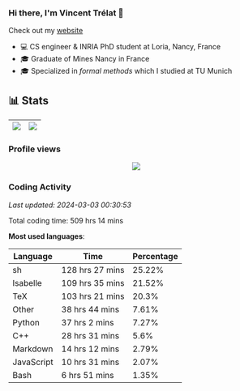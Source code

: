 ### Hi there, I'm Vincent Trélat 👋

Check out my [website](https://vtrelat.github.io)

-   💻 CS engineer & INRIA PhD student at Loria, Nancy, France
-   🎓 Graduate of Mines Nancy in France
-   🎓 Specialized in _formal methods_ which I studied at TU Munich

## 📊 **Stats**

| <img align="center" src="https://readme-stats.clckblog.space/api?username=VTrelat&show_icons=true&include_all_commits=true&theme=tokyonight&hide_border=true" /> | <img align="center" src="https://readme-stats.clckblog.space/api/top-langs/?username=VTrelat&layout=compact&theme=tokyonight&hide_border=true" /> |
| ---------------------------------------------------------------------------------------------------------------------------------------------------------------- | ------------------------------------------------------------------------------------------------------------------------------------------------- |

### Profile views

<p align="center">
 <img src="https://profile-counter.glitch.me/VTrelat/count.svg" />
</p>

<!--automations-->
### Coding Activity
_Last updated: 2024-03-03 00:30:53_

Total coding time: 509 hrs 14 mins

**Most used languages**:

| Language | Time | Percentage |
| ------------- | ------------- | ------------- |
| sh | 128 hrs 27 mins | 25.22% |
| Isabelle | 109 hrs 35 mins | 21.52% |
| TeX | 103 hrs 21 mins | 20.3% |
| Other | 38 hrs 44 mins | 7.61% |
| Python | 37 hrs 2 mins | 7.27% |
| C++ | 28 hrs 31 mins | 5.6% |
| Markdown | 14 hrs 12 mins | 2.79% |
| JavaScript | 10 hrs 31 mins | 2.07% |
| Bash | 6 hrs 51 mins | 1.35% |

